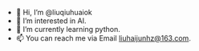- 👋 Hi, I’m @liuqiuhuaiok
- 👀 I’m interested in AI.
- 🌱 I’m currently learning python.
- 📫 You can reach me via Email liuhaijunhz@163.com.

<!---
liuqiuhuaiok/liuqiuhuaiok is a ✨ special ✨ repository because its `README.md` (this file) appears on your GitHub profile.
You can click the Preview link to take a look at your changes.
--->
